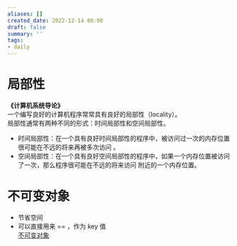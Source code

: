 ```yaml
---
aliases: []
created_date: 2022-12-14 00:00
draft: false
summary: ''
tags:
- daily
---
```


# 局部性
**《计算机系统导论》**  
一个编写良好的计算机程序常常具有良好的局部性（locality）。  
局部性通常有两种不同的形式：时间局部性和空间局部性。

- 时间局部性：在一个具有良好时间局部性的程序中，被访问过一次的内存位置很可能在不远的将来再被多次访问 。
- 空间局部性：在一个具有良好空间局部性的程序中，如果一个内存位置被访问 了一次，那么程序很可能在不远的将来访问 附近的一个内存位置。

# 不可变对象
- 节省空间
- 可以直接用来 == ，作为 key 值  
[不可变对象](https://kms.fineres.com/pages/viewpage.action?pageId=257212928)